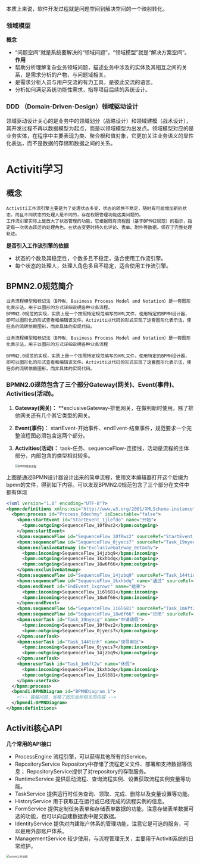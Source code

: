
本质上来说，软件开发过程就是问题空间到解决空间的一个映射转化。
### 领域模型
**概念**
- “问题空间”就是系统要解决的“领域问题”，“领域模型”就是“解决方案空间”。
**作用**
- 帮助分析理解复杂业务领域问题，描述业务中涉及的实体及其相互之间的关系，是需求分析的产物，与问题域相关。
- 是需求分析人员与用户交流的有力工具，是彼此交流的语言。
- 分析如何满足系统功能性需求，指导项目后续的系统设计。
### DDD （Domain-Driven-Design）领域驱动设计
  领域驱动设计关心的是业务中的领域划分（战略设计）和领域建模（战术设计），其开发过程不再以数据模型为起点，而是以领域模型为出发点。领域模型对应的是业务实体，在程序中主要表现为类、聚合根和值对象，它更加关注业务语义的显性化表达，而不是数据的存储和数据之间的关系。








# Activiti学习

## 概念
    Activiti工作流引擎主要是为了处理状态多变，状态的转换不稳定，随时有可能增加新的状态，而且不同状态的处理人是不同的，存在权限管理功能这类问题的。
    工作流引擎实际上是放大了状态管理的功能，它根据既有流程图（基于BPMN2规范）的指示，指定每一次状态跃迁的处理角色，在状态变更时持久化评论、表单、附件等数据，保存了完整处理轨迹。
**是否引入工作流引擎的依据**
  - 状态的个数及其稳定性，个数多且不稳定，适合使用工作流引擎。
  - 每个状态的处理人，处理人角色多且不稳定，适合使用工作流引擎。

## BPMN2.0规范简介
    业务流程模型和标记法（BPMN, Business Process Model and Notation）是一套图形化表示法，用于以图形的方式详细说明各种业务流程。
    BPMN2.0规范的实现，实质上是一个按照特定规范编写的XML文件，使用特定的BPMN设计器，即可以图形化的形式查看和编辑该文件。Activiti以代码的形式实现了这套图形化表示法，使任务的流转依赖图形，而非具体的实现代码。
    
    业务流程模型和标记法（BPMN, Business Process Model and Notation）是一套图形化表示法，用于以图形的方式详细说明各种业务流程
    
    BPMN2.0规范的实现，实质上是一个按照特定规范编写的XML文件，使用特定的BPMN设计器，即可以图形化的形式查看和编辑该文件。Activiti以代码的形式实现了这套图形化表示法，使任务的流转依赖图形，而非具体的实现代码。
### BPMN2.0规范包含了三个部分Gateway(网关)、Event(事件)、Activities(活动)。
  1. **Gateway(网关)：** **exclusiveGateway-排他网关，在做判断时使用，除了排他网关还有几个其它类型的网关。

  2. **Event(事件)：** startEvent-开始事件、endEvent-结束事件，规范要求一个完整流程图必须包含这两个部分。

  3. **Activities(活动)：** task-任务、sequenceFlow-连接线，活动是流程的主体部分，内部包含的类型相对较多。

     
    
     <img src="/Users/beifeng/Notes/笔记图片/BPMN简单流程.png" alt="BPMN简单流程" style="zoom:50%;" />

上图是通过BPMN设计器设计出来的简单流程，使用文本编辑器打开这个后缀为bpmn的文件，得到如下内容。可以发现BPMN2.0规范包含了三个部分在文件中都有体现

```xml
<?xml version="1.0" encoding="UTF-8"?>
<bpmn:definitions xmlns:xsi="http://www.w3.org/2001/XMLSchema-instance" xmlns:bpmn="http://www.omg.org/spec/BPMN/20100524/MODEL" xmlns:bpmndi="http://www.omg.org/spec/BPMN/20100524/DI" xmlns:dc="http://www.omg.org/spec/DD/20100524/DC" xmlns:di="http://www.omg.org/spec/DD/20100524/DI" id="Definitions_0pbqtyh" targetNamespace="http://bpmn.io/schema/bpmn" exporter="bpmn-js (https://demo.bpmn.io)" exporterVersion="3.2.1">
  <bpmn:process id="Process_0dechmy" isExecutable="false">
    <bpmn:startEvent id="StartEvent_1jlefdo" name="开始">
      <bpmn:outgoing>SequenceFlow_10f0wz2</bpmn:outgoing>
    </bpmn:startEvent>
    <bpmn:sequenceFlow id="SequenceFlow_10f0wz2" sourceRef="StartEvent_1jlefdo" targetRef="Task_19nyecg" />
    <bpmn:sequenceFlow id="SequenceFlow_0jyecs7" sourceRef="Task_19nyecg" targetRef="Task_144tinh" />
    <bpmn:exclusiveGateway id="ExclusiveGateway_0etavhv">
      <bpmn:incoming>SequenceFlow_14jzbq9</bpmn:incoming>
      <bpmn:outgoing>SequenceFlow_1kxhbdq</bpmn:outgoing>
      <bpmn:outgoing>SequenceFlow_18w6f66</bpmn:outgoing>
    </bpmn:exclusiveGateway>
    <bpmn:sequenceFlow id="SequenceFlow_14jzbq9" sourceRef="Task_144tinh" targetRef="ExclusiveGateway_0etavhv" />
    <bpmn:sequenceFlow id="SequenceFlow_1kxhbdq" name="通过" sourceRef="ExclusiveGateway_0etavhv" targetRef="Task_1m6ft2w" />
    <bpmn:endEvent id="EndEvent_1xqrowc" name="结束">
      <bpmn:incoming>SequenceFlow_1i6l681</bpmn:incoming>
      <bpmn:incoming>SequenceFlow_18w6f66</bpmn:incoming>
    </bpmn:endEvent>
    <bpmn:sequenceFlow id="SequenceFlow_1i6l681" sourceRef="Task_1m6ft2w" targetRef="EndEvent_1xqrowc" />
    <bpmn:sequenceFlow id="SequenceFlow_18w6f66" name="拒绝" sourceRef="ExclusiveGateway_0etavhv" targetRef="EndEvent_1xqrowc" />
    <bpmn:userTask id="Task_19nyecg" name="申请请假">
      <bpmn:incoming>SequenceFlow_10f0wz2</bpmn:incoming>
      <bpmn:outgoing>SequenceFlow_0jyecs7</bpmn:outgoing>
    </bpmn:userTask>
    <bpmn:userTask id="Task_144tinh" name="领导审批">
      <bpmn:incoming>SequenceFlow_0jyecs7</bpmn:incoming>
      <bpmn:outgoing>SequenceFlow_14jzbq9</bpmn:outgoing>
    </bpmn:userTask>
    <bpmn:userTask id="Task_1m6ft2w" name="休假">
      <bpmn:incoming>SequenceFlow_1kxhbdq</bpmn:incoming>
      <bpmn:outgoing>SequenceFlow_1i6l681</bpmn:outgoing>
    </bpmn:userTask>
  </bpmn:process>
  <bpmndi:BPMNDiagram id="BPMNDiagram_1">
    <!-- 篇幅问题，省略了图形坐标相关的内容 -->
  </bpmndi:BPMNDiagram>
</bpmn:definitions>
```

## Activiti核心API

**几个常用的API接口**
  - ProcessEngine	流程引擎，可以获得其他所有的Service。
  - RepositoryService	Repository中存储了流程定义文件、部署和支持数据等信息；    RepositoryService提供了对repository的存取服务。
  - RuntimeService	提供启动流程、查询流程实例、设置获取流程实例变量等功能。
  - TaskService	提供运行时任务查询、领取、完成、删除以及变量设置等功能。
  - HistoryService	用于获取正在运行或已经完成的流程实例的信息。
  - FormService	提供定制任务表单和存储表单数据的功能，注意存储表单数据可选的功能，也可以向自建数据表中提交数据。
  - IdentityService	提供对内建账户体系的管理功能，注意它是可选的服务，可以是用外部账户体系。
  - ManagementService	较少使用，与流程管理无关，主要用于Activiti系统的日常维护。


  <img src="/Users/beifeng/Notes/笔记图片/activiti-flow.png" alt="activiti工作流程" style="zoom:50%;" />

